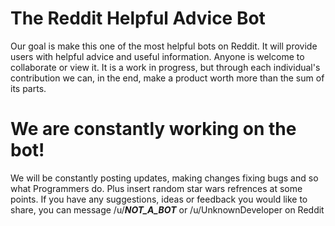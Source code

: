# The Reddit Helpful Advice Bot

Our goal is make this one of the most helpful bots on Reddit. It will provide users with helpful advice and useful information.
Anyone is welcome to collaborate or view it. It is a work in progress, but through each individual's contribution we can, in the end,
make a product worth more than the sum of its parts.

# We are constantly working on the bot!

We will be constantly posting updates, making changes fixing bugs and so what Programmers do. Plus insert random star wars refrences at some points. If you have any suggestions, ideas or feedback you would like to share, you can message /u/___NOT_A_BOT___ or /u/UnknownDeveloper on Reddit
